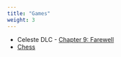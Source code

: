 ```yaml
---
title: "Games"
weight: 3
---
```


<ul>
    <li>
        Celeste DLC -
        <a 
            href="https://celestegame.fandom.com/wiki/Chapter_9:_Farewell"
            target="_blank"
        >Chapter 9: Farewell</a>
    </li>
    <li>
        <a 
            href="https://www.chess.com/member/pogmaoth"
            target="_blank"
        >Chess</a>
    </li>
</ul>
